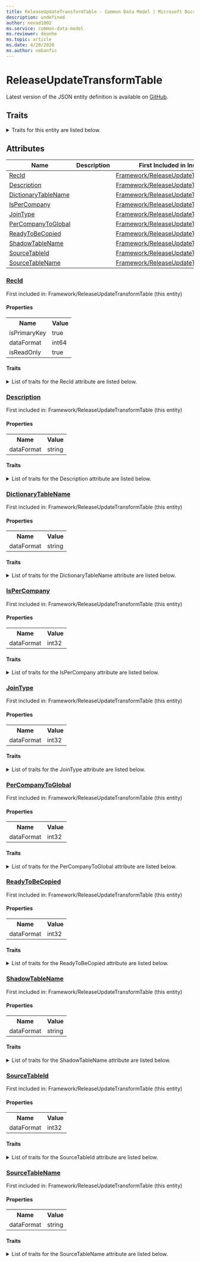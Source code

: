 ```yaml
---
title: ReleaseUpdateTransformTable - Common Data Model | Microsoft Docs
description: undefined
author: nenad1002
ms.service: common-data-model
ms.reviewer: deonhe
ms.topic: article
ms.date: 4/20/2020
ms.author: nebanfic
---
```


# ReleaseUpdateTransformTable

  
 Latest version of the JSON entity definition is available on <a href="https://github.com/Microsoft/CDM/tree/master/schemaDocuments/core/operationsCommon/Tables/System/SystemAdministration/Framework/ReleaseUpdateTransformTable.cdm.json" target="_blank">GitHub</a>.  

## Traits

<details>
<summary>Traits for this entity are listed below.  
</summary>

**is.identifiedBy**  
  names a specifc identity attribute to use with an entity  <table><tr><th>Parameter</th><th>Value</th><th>Data type</th><th>Explanation</th></tr><tr><td>attribute</td><td>[ReleaseUpdateTransformTable/(resolvedAttributes)/RecId](#RecId)</td><td>attribute</td><td></td></tr></table>

**is.CDM.entityVersion**  
  <table><tr><th>Parameter</th><th>Value</th><th>Data type</th><th>Explanation</th></tr><tr><td>versionNumber</td><td>"1.0.0"</td><td>string</td><td>semantic version number of the entity</td></tr></table>

**is.application.releaseVersion**  
  <table><tr><th>Parameter</th><th>Value</th><th>Data type</th><th>Explanation</th></tr><tr><td>releaseVersion</td><td>"10.0.13.0"</td><td>string</td><td>semantic version number of the application introducing this entity</td></tr></table>

</details>

## Attributes

|Name|Description|First Included in Instance|
|---|---|---|
|[RecId](#RecId)||<a href="ReleaseUpdateTransformTable.md" target="_blank">Framework/ReleaseUpdateTransformTable</a>|
|[Description](#Description)||<a href="ReleaseUpdateTransformTable.md" target="_blank">Framework/ReleaseUpdateTransformTable</a>|
|[DictionaryTableName](#DictionaryTableName)||<a href="ReleaseUpdateTransformTable.md" target="_blank">Framework/ReleaseUpdateTransformTable</a>|
|[IsPerCompany](#IsPerCompany)||<a href="ReleaseUpdateTransformTable.md" target="_blank">Framework/ReleaseUpdateTransformTable</a>|
|[JoinType](#JoinType)||<a href="ReleaseUpdateTransformTable.md" target="_blank">Framework/ReleaseUpdateTransformTable</a>|
|[PerCompanyToGlobal](#PerCompanyToGlobal)||<a href="ReleaseUpdateTransformTable.md" target="_blank">Framework/ReleaseUpdateTransformTable</a>|
|[ReadyToBeCopied](#ReadyToBeCopied)||<a href="ReleaseUpdateTransformTable.md" target="_blank">Framework/ReleaseUpdateTransformTable</a>|
|[ShadowTableName](#ShadowTableName)||<a href="ReleaseUpdateTransformTable.md" target="_blank">Framework/ReleaseUpdateTransformTable</a>|
|[SourceTableId](#SourceTableId)||<a href="ReleaseUpdateTransformTable.md" target="_blank">Framework/ReleaseUpdateTransformTable</a>|
|[SourceTableName](#SourceTableName)||<a href="ReleaseUpdateTransformTable.md" target="_blank">Framework/ReleaseUpdateTransformTable</a>|

### <a href=#RecId name="RecId">RecId</a>

First included in: Framework/ReleaseUpdateTransformTable (this entity)  

#### Properties

<table><tr><th>Name</th><th>Value</th></tr><tr><td>isPrimaryKey</td><td>true</td></tr><tr><td>dataFormat</td><td>int64</td></tr><tr><td>isReadOnly</td><td>true</td></tr></table>

#### Traits

<details>
<summary>List of traits for the RecId attribute are listed below.</summary>

**is.dataFormat.integer**  
**is.dataFormat.big**  
**is.identifiedBy**  
names a specifc identity attribute to use with an entity  <table><tr><th>Parameter</th><th>Value</th><th>Data type</th><th>Explanation</th></tr><tr><td>attribute</td><td>[ReleaseUpdateTransformTable/(resolvedAttributes)/RecId](#RecId)</td><td>attribute</td><td></td></tr></table>

**is.readOnly**  
**is.dataFormat.integer**  
**is.dataFormat.big**  
</details>

### <a href=#Description name="Description">Description</a>

First included in: Framework/ReleaseUpdateTransformTable (this entity)  

#### Properties

<table><tr><th>Name</th><th>Value</th></tr><tr><td>dataFormat</td><td>string</td></tr></table>

#### Traits

<details>
<summary>List of traits for the Description attribute are listed below.</summary>

**is.dataFormat.character**  
**is.dataFormat.big**  
**is.dataFormat.array**  
**is.dataFormat.character**  
**is.dataFormat.array**  
</details>

### <a href=#DictionaryTableName name="DictionaryTableName">DictionaryTableName</a>

First included in: Framework/ReleaseUpdateTransformTable (this entity)  

#### Properties

<table><tr><th>Name</th><th>Value</th></tr><tr><td>dataFormat</td><td>string</td></tr></table>

#### Traits

<details>
<summary>List of traits for the DictionaryTableName attribute are listed below.</summary>

**is.dataFormat.character**  
**is.dataFormat.big**  
**is.dataFormat.array**  
**is.dataFormat.character**  
**is.dataFormat.array**  
</details>

### <a href=#IsPerCompany name="IsPerCompany">IsPerCompany</a>

First included in: Framework/ReleaseUpdateTransformTable (this entity)  

#### Properties

<table><tr><th>Name</th><th>Value</th></tr><tr><td>dataFormat</td><td>int32</td></tr></table>

#### Traits

<details>
<summary>List of traits for the IsPerCompany attribute are listed below.</summary>

**is.dataFormat.integer**  
**is.dataFormat.integer**  
</details>

### <a href=#JoinType name="JoinType">JoinType</a>

First included in: Framework/ReleaseUpdateTransformTable (this entity)  

#### Properties

<table><tr><th>Name</th><th>Value</th></tr><tr><td>dataFormat</td><td>int32</td></tr></table>

#### Traits

<details>
<summary>List of traits for the JoinType attribute are listed below.</summary>

**is.dataFormat.integer**  
**is.dataFormat.integer**  
</details>

### <a href=#PerCompanyToGlobal name="PerCompanyToGlobal">PerCompanyToGlobal</a>

First included in: Framework/ReleaseUpdateTransformTable (this entity)  

#### Properties

<table><tr><th>Name</th><th>Value</th></tr><tr><td>dataFormat</td><td>int32</td></tr></table>

#### Traits

<details>
<summary>List of traits for the PerCompanyToGlobal attribute are listed below.</summary>

**is.dataFormat.integer**  
**is.dataFormat.integer**  
</details>

### <a href=#ReadyToBeCopied name="ReadyToBeCopied">ReadyToBeCopied</a>

First included in: Framework/ReleaseUpdateTransformTable (this entity)  

#### Properties

<table><tr><th>Name</th><th>Value</th></tr><tr><td>dataFormat</td><td>int32</td></tr></table>

#### Traits

<details>
<summary>List of traits for the ReadyToBeCopied attribute are listed below.</summary>

**is.dataFormat.integer**  
**is.dataFormat.integer**  
</details>

### <a href=#ShadowTableName name="ShadowTableName">ShadowTableName</a>

First included in: Framework/ReleaseUpdateTransformTable (this entity)  

#### Properties

<table><tr><th>Name</th><th>Value</th></tr><tr><td>dataFormat</td><td>string</td></tr></table>

#### Traits

<details>
<summary>List of traits for the ShadowTableName attribute are listed below.</summary>

**is.dataFormat.character**  
**is.dataFormat.big**  
**is.dataFormat.array**  
**is.dataFormat.character**  
**is.dataFormat.array**  
</details>

### <a href=#SourceTableId name="SourceTableId">SourceTableId</a>

First included in: Framework/ReleaseUpdateTransformTable (this entity)  

#### Properties

<table><tr><th>Name</th><th>Value</th></tr><tr><td>dataFormat</td><td>int32</td></tr></table>

#### Traits

<details>
<summary>List of traits for the SourceTableId attribute are listed below.</summary>

**is.dataFormat.integer**  
**is.dataFormat.integer**  
</details>

### <a href=#SourceTableName name="SourceTableName">SourceTableName</a>

First included in: Framework/ReleaseUpdateTransformTable (this entity)  

#### Properties

<table><tr><th>Name</th><th>Value</th></tr><tr><td>dataFormat</td><td>string</td></tr></table>

#### Traits

<details>
<summary>List of traits for the SourceTableName attribute are listed below.</summary>

**is.dataFormat.character**  
**is.dataFormat.big**  
**is.dataFormat.array**  
**is.dataFormat.character**  
**is.dataFormat.array**  
</details>
